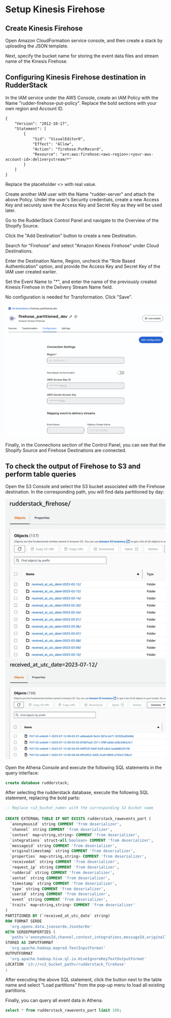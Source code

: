 # Setup Kinesis Firehose

## Create Kinesis Firehose

Open Amazon CloudFormation service console, and then create a stack by uploading the JSON template.

Next, specify the bucket name for storing the event data files and stream name of the Kinesis Firehose.


## Configuring Kinesis Firehose destination in RudderStack

In the IAM service under the AWS Console, create an IAM Policy with the Name "rudder-firehose-put-policy". Replace the bold sections with your own region and Account ID.

```
{
    "Version": "2012-10-17",
    "Statement": [
        {
            "Sid": "VisualEditor0",
            "Effect": "Allow",
            "Action": "firehose:PutRecord",
            "Resource": "arn:aws:firehose:<aws-region>:<your-aws-account-id>:deliverystream/*"
        }
    ]
}
```
Replace the placeholder <> with real value.

Create another IAM user with the Name "rudder-server" and attach the above Policy. Under the user's Security credentials, create a new Access Key and securely save the Access Key and Secret Key as they will be used later.

Go to the RudderStack Control Panel and navigate to the Overview of the Shopify Source. 

Click the "Add Destination" button to create a new Destination. 

Search for "Firehose" and select "Amazon Kinesis Firehose" under Cloud Destinations. 

Enter the Destination Name, Region, uncheck the "Role Based Authentication" option, and provide the Access Key and Secret Key of the IAM user created earlier. 

Set the Event Name to "*", and enter the name of the previously created Kinesis Firehose in the Delivery Stream Name field.

No configuration is needed for Transformation. Click "Save".

![Firehose Destination Configuration](./images/kinesis-firehose-3.png)

Finally, in the Connections section of the Control Panel, you can see that the Shopify Source and Firehose Destinations are connected.


## To check the output of Firehose to S3 and perform table queries

Open the S3 Console and select the S3 bucket associated with the Firehose destination. In the corresponding path, you will find data partitioned by day:

![S3 Folder](./images/kinesis-firehose-1.png)
![File in Folder](./images/kinesis-firehose-2.png)

Open the Athena Console and execute the following SQL statements in the query interface:

```sql
create database rudderstack;
```

After selecting the rudderstack database, execute the following SQL statement, replacing the bold parts:

```sql
-- Replace <s3_bucket_name> with the corresponding S3 bucket name

CREATE EXTERNAL TABLE IF NOT EXISTS rudderstack_rawevents_part (
  `anonymousid` string COMMENT 'from deserializer', 
  `channel` string COMMENT 'from deserializer', 
  `context` map<string,string> COMMENT 'from deserializer', 
  `integrations` struct<all:boolean> COMMENT 'from deserializer', 
  `messageid` string COMMENT 'from deserializer', 
  `originaltimestamp` string COMMENT 'from deserializer', 
  `properties` map<string,string> COMMENT 'from deserializer', 
  `receivedat` string COMMENT 'from deserializer', 
  `request_ip` string COMMENT 'from deserializer', 
  `rudderid` string COMMENT 'from deserializer', 
  `sentat` string COMMENT 'from deserializer', 
  `timestamp` string COMMENT 'from deserializer', 
  `type` string COMMENT 'from deserializer', 
  `userid` string COMMENT 'from deserializer', 
  `event` string COMMENT 'from deserializer', 
  `traits` map<string,string> COMMENT 'from deserializer'
)
PARTITIONED BY (`received_at_utc_date` string)
ROW FORMAT SERDE 
  'org.openx.data.jsonserde.JsonSerDe' 
WITH SERDEPROPERTIES ( 
  'paths'='anonymousId,channel,context,integrations,messageId,originalTimestamp,properties,receivedAt,request_ip,rudderId,sentAt,timestamp,type,userId,event,traits') 
STORED AS INPUTFORMAT 
  'org.apache.hadoop.mapred.TextInputFormat' 
OUTPUTFORMAT 
  'org.apache.hadoop.hive.ql.io.HiveIgnoreKeyTextOutputFormat'
LOCATION 's3://<s3_bucket_path>/rudderstack_firehose'
;

```
After executing the above SQL statement, click the button next to the table name and select "Load partitions" from the pop-up menu to load all existing partitions.

Finally, you can query all event data in Athena.

```sql
select * from rudderstack_rawevents_part limit 100;
```